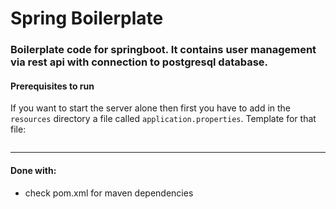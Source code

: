 # Spring Boilerplate
### Boilerplate code for springboot. It contains user management via rest api with connection to postgresql database.

#### Prerequisites to run
If you want to start the server alone then first you have to add in the `resources` directory a file called `application.properties`.
Template for that file:
```
```

---
#### Done with:
* check pom.xml for maven dependencies
